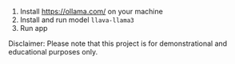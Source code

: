 1. Install https://ollama.com/ on your machine
2. Install and run model `llava-llama3`
3. Run app

Disclaimer: Please note that this project is for demonstrational and educational purposes only.
